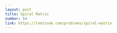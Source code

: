 ```yaml
---
layout: post
title: Spiral Matrix
number: 54
link: https://leetcode.com/problems/spiral-matrix
---
```

